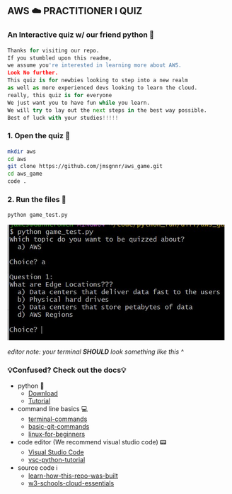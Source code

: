 
## AWS :cloud: PRACTITIONER I QUIZ

### An Interactive quiz w/ our friend python :snake:

```py
Thanks for visiting our repo. 
If you stumbled upon this readme, 
we assume you're interested in learning more about AWS. 
Look No further. 
This quiz is for newbies looking to step into a new realm
as well as more experienced devs looking to learn the cloud.
really, this quiz is for everyone
We just want you to have fun while you learn.
We will try to lay out the next steps in the best way possible. 
Best of luck with your studies!!!!!
```

### 1. Open the quiz :book:

```sh
mkdir aws
cd aws
git clone https://github.com/jmsgnnr/aws_game.git
cd aws_game
code .
```

### 2.  Run the files :runner:

```sh
python game_test.py
```

![Image](image.jpg)

*editor note: your terminal **SHOULD** look something like this ^*

### :bulb:Confused? Check out the docs:bulb:

- python :snake:
  - [Download](https://www.python.org/downloads/)
  - [Tutorial](https://docs.python.org/3/tutorial/)
- command line basics :computer:
  - [terminal-commands](https://realpython.com/terminal-commands/)
  - [basic-git-commands](https://confluence.atlassian.com/bitbucketserver/basic-git-commands-776639767.html)
  - [linux-for-beginners](https://maker.pro/linux/tutorial/basic-linux-commands-for-beginners)
- code editor (We recommend visual studio code) :pager:
  - [Visual Studio Code](https://code.visualstudio.com/download)
  - [vsc-python-tutorial](https://code.visualstudio.com/docs/python/python-tutorial)
- source code :information_source:
  - [learn-how-this-repo-was-built](https://realpython.com/python-quiz-application/)
  - [w3-schools-cloud-essentials](https://www.w3schools.com/quiztest/quiztest.php?qtest=AWSCE)

